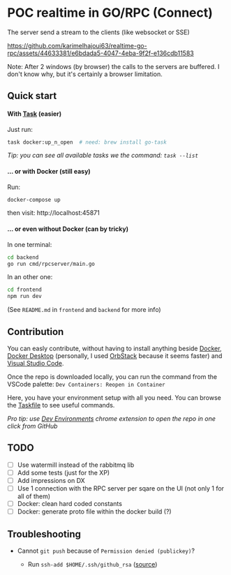 # POC realtime in GO/RPC (Connect)

The server send a stream to the clients (like websocket or SSE)

https://github.com/karimelhajoui63/realtime-go-rpc/assets/44633381/e6bdada5-4047-4eba-9f2f-e136cdb11583

Note: After 2 windows (by browser) the calls to the servers are buffered. I don't know why, but it's certainly a browser limitation.

## Quick start

#### With [Task](https://taskfile.dev/) (easier)

Just run:
```sh
task docker:up_n_open  # need: brew install go-task
```

_Tip: you can see all available tasks we the command: `task --list`_

#### ... or with Docker (still easy)

Run:
```sh
docker-compose up
```

then visit: http://localhost:45871

#### ... or even without Docker (can by tricky)

In one terminal:
```sh
cd backend
go run cmd/rpcserver/main.go
```

In an other one:
```sh
cd frontend
npm run dev
```

(See `README.md` in `frontend` and `backend` for more info)

## Contribution

You can easly contribute, without having to install anything beside [Docker](https://www.docker.com/), [Docker Desktop](https://www.docker.com/products/docker-desktop/) (personally, I used [OrbStack](https://orbstack.dev/) because it seems faster) and [Visual Studio Code](https://code.visualstudio.com/).

Once the repo is downloaded locally, you can run the command from the VSCode palette: `Dev Containers: Reopen in Container`

Here, you have your environment setup with all you need.
You can browse the [Taskfile](Taskfile.yml) to see useful commands.

_Pro tip: use [Dev Environments](https://chromewebstore.google.com/detail/dev-environments/gnagpachnalcofcblcgdbofnfakdbeka) chrome extension to open the repo in one click from GitHub_


## TODO

 - [ ] Use watermill instead of the rabbitmq lib
 - [ ] Add some tests (just for the XP)
 - [ ] Add impressions on DX
 - [ ] Use 1 connection with the RPC server per sqare on the UI (not only 1 for all of them)
 - [ ] Docker: clean hard coded constants
 - [ ] Docker: generate proto file within the docker build (?)

## Troubleshooting 

 - Cannot `git push` because of `Permission denied (publickey)`?

   - Run `ssh-add $HOME/.ssh/github_rsa` ([source](https://code.visualstudio.com/remote/advancedcontainers/sharing-git-credentials))